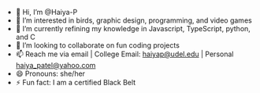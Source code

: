 - 👋 Hi, I’m @Haiya-P
- 👀 I’m interested in birds, graphic design, programming, and video games
- 🌱 I’m currently refining my knowledge in Javascript, TypeScript, python, and C
- 💞️ I’m looking to collaborate on fun coding projects
- 📫 Reach me via email | College Email: haiyap@udel.edu | Personal haiya_patel@yahoo.com
- 😄 Pronouns: she/her
- ⚡ Fun fact: I am a certified Black Belt

<!---
Haiya-P/Haiya-P is a ✨ special ✨ repository because its `README.md` (this file) appears on your GitHub profile.
You can click the Preview link to take a look at your changes.
--->
